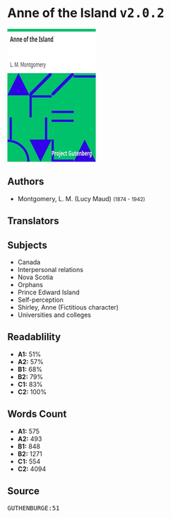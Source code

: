 # Anne of the Island <kbd>v2.0.2</kbd>

![](./cover.medium.jpg "")

## Authors


 - Montgomery, L. M. (Lucy Maud) <small>(1874 - 1942)</small>

## Translators



## Subjects


 - Canada
 - Interpersonal relations
 - Nova Scotia
 - Orphans
 - Prince Edward Island
 - Self-perception
 - Shirley, Anne (Fictitious character)
 - Universities and colleges

## Readablility


 - **A1:** 51%
 - **A2:** 57%
 - **B1:** 68%
 - **B2:** 79%
 - **C1:** 83%
 - **C2:** 100%

## Words Count


 - **A1:** 575
 - **A2:** 493
 - **B1:** 848
 - **B2:** 1271
 - **C1:** 554
 - **C2:** 4094

## Source


<kbd>GUTHENBURGE:51</kbd>
